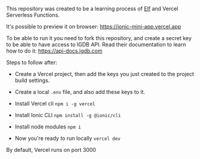 This repository was created to be a learning process of [Elf](https://ngneat.github.io/elf/) and Vercel Serverless Functions.

It's possible to preview it on browser: https://ionic-mini-app.vercel.app

To be able to run it you need to fork this repository, and create a secret key to be able to have access to IGDB API. Read their documentation to learn how to do it: https://api-docs.igdb.com

Steps to follow after:

- Create a Vercel project, then add the keys you just created to the project build settings.
- Create a local `.env` file, and also add these keys to it.

- Install Vercel cli
  `npm i -g vercel`

- Install Ionic CLI
  `npm install -g @ionic/cli`

- Install node modules
  `npm i`

- Now you're ready to run locally
  `vercel dev`

By default, Vercel runs on port 3000
